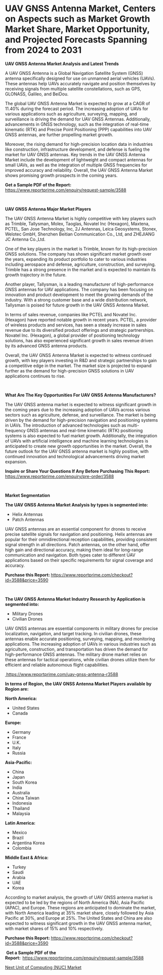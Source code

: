 <p><h1>UAV GNSS Antenna Market, Centers on Aspects such as Market Growth Market Share, Market Opportunity, and Projected Forecasts Spanning from 2024 to 2031</h1></p><p><strong>UAV GNSS Antenna Market Analysis and Latest Trends</strong></p>
<p><p>A UAV GNSS Antenna is a Global Navigation Satellite System (GNSS) antenna specifically designed for use on unmanned aerial vehicles (UAVs). These antennas help UAVs accurately navigate and position themselves by receiving signals from multiple satellite constellations, such as GPS, GLONASS, Galileo, and BeiDou.</p><p>The global UAV GNSS Antenna Market is expected to grow at a CAGR of 11.40% during the forecast period. The increasing adoption of UAVs for various applications such as agriculture, surveying, mapping, and surveillance is driving the demand for UAV GNSS Antennas. Additionally, advancements in GNSS technology, such as the integration of real-time kinematic (RTK) and Precise Point Positioning (PPP) capabilities into UAV GNSS antennas, are further propelling market growth.</p><p>Moreover, the rising demand for high-precision location data in industries like construction, infrastructure development, and defense is fueling the market for UAV GNSS antennas. Key trends in the UAV GNSS Antenna Market include the development of lightweight and compact antennas for small UAVs, as well as the integration of multiple GNSS frequencies for improved accuracy and reliability. Overall, the UAV GNSS Antenna Market shows promising growth prospects in the coming years.</p></p>
<p><strong>Get a Sample PDF of the Report:&nbsp;</strong> <a href="https://www.reportprime.com/enquiry/request-sample/3588">https://www.reportprime.com/enquiry/request-sample/3588</a></p>
<p>&nbsp;</p>
<p><strong>UAV GNSS Antenna Major Market Players</strong></p>
<p><p>The UAV GNSS Antenna Market is highly competitive with key players such as Trimble, Tallysman, Molex, Taoglas, Novatel Inc (Hexagon), Maxtena, PCTEL, San Jose Technology, Inc, 2J Antennas, Leica Geosystems, Stonex, Welotec GmbH, Shenzhen Beitian Communication Co., Ltd, and ZHEJIANG JC Antenna Co.,Ltd.</p><p>One of the key players in the market is Trimble, known for its high-precision GNSS solutions. The company has shown significant market growth over the years, expanding its product portfolio to cater to various industries including aerospace and defense, agriculture, construction, and surveying. Trimble has a strong presence in the market and is expected to maintain its growth trajectory in the future.</p><p>Another player, Tallysman, is a leading manufacturer of high-performance GNSS antennas for UAV applications. The company has been focusing on innovation and product development to meet the growing demands of the industry. With a strong customer base and a wide distribution network, Tallysman is poised for future growth in the UAV GNSS Antenna Market.</p><p>In terms of sales revenue, companies like PCTEL and Novatel Inc. (Hexagon) have reported notable growth in recent years. PCTEL, a provider of wireless products and services, has seen a steady increase in sales revenue due to its diversified product offerings and strategic partnerships. Novatel Inc. (Hexagon), a global provider of positioning technology solutions, has also experienced significant growth in sales revenue driven by its advanced GNSS antenna products.</p><p>Overall, the UAV GNSS Antenna Market is expected to witness continued growth, with key players investing in R&D and strategic partnerships to gain a competitive edge in the market. The market size is projected to expand further as the demand for high-precision GNSS solutions in UAV applications continues to rise.</p></p>
<p>&nbsp;</p>
<p><strong>What Are The Key Opportunities For UAV GNSS Antenna Manufacturers?</strong></p>
<p><p>The UAV GNSS antenna market is expected to witness significant growth in the coming years due to the increasing adoption of UAVs across various sectors such as agriculture, defense, and surveillance. The market is being driven by the demand for high-precision navigation and positioning systems in UAVs. The introduction of advanced technologies such as multi-frequency GNSS antennas and real-time kinematic (RTK) positioning systems is also expected to fuel market growth. Additionally, the integration of UAVs with artificial intelligence and machine learning technologies is anticipated to create new growth opportunities in the market. Overall, the future outlook for the UAV GNSS antenna market is highly positive, with continued innovation and technological advancements driving market expansion.</p></p>
<p><strong>Inquire or Share Your Questions If Any Before Purchasing This Report:</strong> <a href="https://www.reportprime.com/enquiry/pre-order/3588">https://www.reportprime.com/enquiry/pre-order/3588</a></p>
<p>&nbsp;</p>
<p><strong>Market Segmentation</strong></p>
<p><strong>The UAV GNSS Antenna Market Analysis by types is segmented into:</strong></p>
<p><ul><li>Helix Antennas</li><li>Patch Antennas</li></ul></p>
<p><p>UAV GNSS antennas are an essential component for drones to receive precise satellite signals for navigation and positioning. Helix antennas are popular for their omnidirectional reception capabilities, providing consistent signal strength in all directions. Patch antennas, on the other hand, offer high gain and directional accuracy, making them ideal for long-range communication and navigation. Both types cater to different UAV applications based on their specific requirements for signal coverage and accuracy.</p></p>
<p><strong>Purchase this Report:&nbsp;</strong><a href="https://www.reportprime.com/checkout?id=3588&price=3590">https://www.reportprime.com/checkout?id=3588&price=3590</a></p>
<p>&nbsp;</p>
<p><strong>The UAV GNSS Antenna Market Industry Research by Application is segmented into:</strong></p>
<p><ul><li>Military Drones</li><li>Civilian Drones</li></ul></p>
<p><p>UAV GNSS antennas are essential components in military drones for precise localization, navigation, and target tracking. In civilian drones, these antennas enable accurate positioning, surveying, mapping, and monitoring applications. The increasing adoption of UAVs in various industries such as agriculture, construction, and transportation has driven the demand for high-performance GNSS antennas. The military drone market relies on these antennas for tactical operations, while civilian drones utilize them for efficient and reliable autonomous flight capabilities.</p></p>
<p><a href="https://www.reportprime.com/uav-gnss-antenna-r3588">&nbsp;https://www.reportprime.com/uav-gnss-antenna-r3588</a></p>
<p><strong>In terms of Region, the UAV GNSS Antenna Market Players available by Region are:</strong></p>
<p>
    <p> <strong> North America: </strong>
        <ul>
            <li>United States</li>
            <li>Canada</li>
        </ul>
        </p> 
    <p> <strong> Europe: </strong>
        <ul>
            <li>Germany</li>
            <li>France</li>
            <li>U.K.</li>
            <li>Italy</li>
            <li>Russia</li>
        </ul>
        </p> 
    <p> <strong> Asia-Pacific: </strong>
        <ul>
            <li>China</li>
            <li>Japan</li>
            <li>South Korea</li>
            <li>India</li>
            <li>Australia</li>
            <li>China Taiwan</li>
            <li>Indonesia</li>
            <li>Thailand</li>
            <li>Malaysia</li>
        </ul>
        </p> 
    <p> <strong> Latin America: </strong>
        <ul>
            <li>Mexico</li>
            <li>Brazil</li>
            <li>Argentina Korea</li>
            <li>Colombia</li>
        </ul>
        </p> 
    <p> <strong> Middle East & Africa: </strong>
        <ul>
            <li>Turkey</li>
            <li>Saudi</li>
            <li>Arabia</li>
            <li>UAE</li>
            <li>Korea</li>
        </ul>
    </p>
    </p>
<p><p>According to market analysis, the growth of UAV GNSS antenna market is expected to be led by the regions of North America (NA), Asia Pacific (APAC), and Europe. These regions are anticipated to dominate the market, with North America leading at 35% market share, closely followed by Asia Pacific at 30%, and Europe at 25%. The United States and China are also expected to witness significant growth in the UAV GNSS antenna market, with market shares of 15% and 10% respectively.</p></p>
<p><strong>Purchase this Report: </strong><a href="https://www.reportprime.com/checkout?id=3588&price=3590">https://www.reportprime.com/checkout?id=3588&price=3590</a></p>
<p>&nbsp;<strong>Get a Sample PDF of the Report:&nbsp;&nbsp;</strong><a href="https://www.reportprime.com/enquiry/request-sample/3588">https://www.reportprime.com/enquiry/request-sample/3588</a></p>
<p><strong></strong></p>
<p><p><a href="https://github.com/jahid123ahm/Market-Research-Report-List-1/blob/main/next-unit-of-computing-nuc-market.md">Next Unit of Computing (NUC) Market</a></p></p>